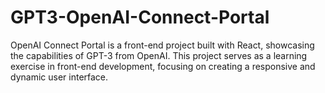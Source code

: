 # GPT3-OpenAI-Connect-Portal
OpenAI Connect Portal is a front-end project built with React, showcasing the capabilities of GPT-3 from OpenAI. This project serves as a learning exercise in front-end development, focusing on creating a responsive and dynamic user interface.

